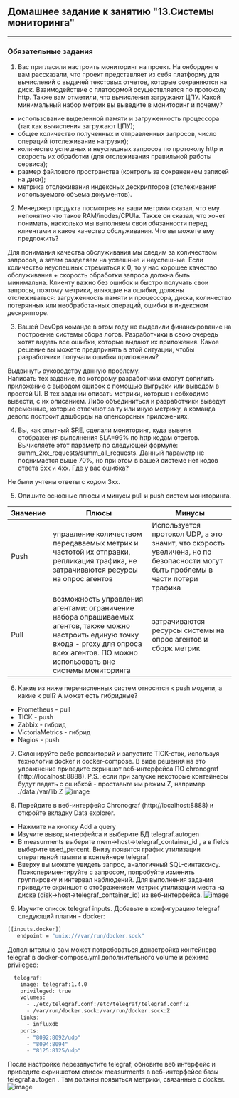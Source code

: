 ## Домашнее задание к занятию "13.Системы мониторинга"
---

### Обязательные задания
1. Вас пригласили настроить мониторинг на проект. На онбординге вам рассказали, что проект представляет из себя платформу для вычислений с выдачей текстовых отчетов, которые сохраняются на диск. Взаимодействие с платформой осуществляется по протоколу http. Также вам отметили, что вычисления загружают ЦПУ. Какой минимальный набор метрик вы выведите в мониторинг и почему?

- использование выделенной памяти и загруженность процессора (так как вычисления загружают ЦПУ);
- общее количество полученных и отправленных запросов, число операций (отслеживание нагрузки);
- количество успешных и неуспешных запросов по протоколу http и скорость их обработки (для отслеживания правильной работы сервиса);
- размер файлового пространства (контроль за сохранением записей на диск);
- метрика отслеживания индексных дескрипторов (отслеживания используемого объема документов).

2. Менеджер продукта посмотрев на ваши метрики сказал, что ему непонятно что такое RAM/inodes/CPUla. Также он сказал, что хочет понимать, насколько мы выполняем свои обязанности перед клиентами и какое качество обслуживания. Что вы можете ему предложить?

Для понимания качества обслуживания мы следим за количеством запросов, а затем разделяем на успешные и неуспешные. Если количество неуспешных стремиться к 0, то у нас хорошее качество обслуживания + скорость обработки запроса должна быть минимальна. Клиенту важно без ошибок и быстро получать свои запросы, поэтому метрики, вляющие на ошибки, должны отслеживаться: загруженность памяти и процессора, диска, количество потерянных или необработанных операций, ошибки в индексном дескрипторе.

3. Вашей DevOps команде в этом году не выделили финансирование на построение системы сбора логов. Разработчики в свою очередь хотят видеть все ошибки, которые выдают их приложения. Какое решение вы можете предпринять в этой ситуации, чтобы разработчики получали ошибки приложения?

Выдвинуть руководству данную проблему.  
Написать тех задание, по которому разработчики смогут допилить приложение с выводом ошибок с помощью выгрузки или выводом в простой UI. В тех задании описать метрики, которые необходимо вывести, с их описанием. Либо объединиться и разработчики выведут переменные, которые отвечают за ту или иную метрику, а команда девопс построит дашборды на опенсорсных приложениях.

4. Вы, как опытный SRE, сделали мониторинг, куда вывели отображения выполнения SLA=99% по http кодам ответов. Вычисляете этот параметр по следующей формуле: summ_2xx_requests/summ_all_requests. Данный параметр не поднимается выше 70%, но при этом в вашей системе нет кодов ответа 5xx и 4xx. Где у вас ошибка?

Не были учтены ответы с кодом 3хх.

5. Опишите основные плюсы и минусы pull и push систем мониторинга.

|Значение|Плюсы|Минусы|
|--------|-----|------|
|Push|управление количеством передаваемых метрик и частотой их отправки, репликация трафика, не затрачиваются ресурсы на опрос агентов| Используется протокол UDP, а это значит, что скорость увеличена, но по безопасности могут быть проблемы в части потери трафика|
|Pull|возможность управления агентами: ограничение набора опрашиваемых агентов, также можно настроить единую точку входа - proxy для опроса всех агентов. ПО можно использовать вне системы мониторинга| затрачиваются ресурсы системы на опрос агентов и сборк метрик|

6. Какие из ниже перечисленных систем относятся к push модели, а какие к pull? А может есть гибридные?
- Prometheus - pull
- TICK - push
- Zabbix - гибрид
- VictoriaMetrics - гибрид
- Nagios - push

7. Склонируйте себе репозиторий и запустите TICK-стэк, используя технологии docker и docker-compose.
В виде решения на это упражнение приведите скриншот веб-интерфейса ПО chronograf (http://localhost:8888).
P.S.: если при запуске некоторые контейнеры будут падать с ошибкой - проставьте им режим Z, например ./data:/var/lib:Z
![image](https://github.com/ruzina-0607/devops-netology/assets/104915472/75d6ec07-4ed9-4710-9038-93325431fdad)

8. Перейдите в веб-интерфейс Chronograf (http://localhost:8888) и откройте вкладку Data explorer.
- Нажмите на кнопку Add a query
- Изучите вывод интерфейса и выберите БД telegraf.autogen
- В measurments выберите mem->host->telegraf_container_id , а в fields выберите used_percent. Внизу появится график утилизации оперативной памяти в контейнере telegraf.
- Вверху вы можете увидеть запрос, аналогичный SQL-синтаксису. Поэкспериментируйте с запросом, попробуйте изменить группировку и интервал наблюдений.
Для выполнения задания приведите скриншот с отображением метрик утилизации места на диске (disk->host->telegraf_container_id) из веб-интерфейса.
![image](https://github.com/ruzina-0607/devops-netology/assets/104915472/adc615c2-a989-48bc-be8c-62d55be5a1e9)


9. Изучите список telegraf inputs. Добавьте в конфигурацию telegraf следующий плагин - docker:
```bash 
[[inputs.docker]]
   endpoint = "unix:///var/run/docker.sock"
```
Дополнительно вам может потребоваться донастройка контейнера telegraf в docker-compose.yml дополнительного volume и режима privileged:
```bash
  telegraf:
    image: telegraf:1.4.0
    privileged: true
    volumes:
      - ./etc/telegraf.conf:/etc/telegraf/telegraf.conf:Z
      - /var/run/docker.sock:/var/run/docker.sock:Z
    links:
      - influxdb
    ports:
      - "8092:8092/udp"
      - "8094:8094"
      - "8125:8125/udp"
```
После настройке перезапустите telegraf, обновите веб интерфейс и приведите скриншотом список measurments в веб-интерфейсе базы telegraf.autogen . Там должны появиться метрики, связанные с docker.
![image](https://github.com/ruzina-0607/devops-netology/assets/104915472/a0dce95d-961d-47b0-a2d7-2a4c1ed2763d)

